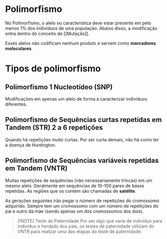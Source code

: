 # Polimorfismo
No Polimorfismo, o alelo ou característica deve estar presente em pelo menos 1% dos indivíduos de uma população. Abaixo disso, a modificação entra dentro do conceito de [[Mutação]].

Esses alelos não codificam nenhum produto e servem como **marcadores moleculares**.

# Tipos de polimorfismo
## Polimorfismo 1 Nucleotídeo (SNP)
Modificações em apenas um alelo de forma a caracterizar indivíduos diferentes.

## Polimorfismo de Sequências curtas repetidas em Tandem (STR) 2 a 6 repetições
Quando há repetições muito curtas.
Por ser curta demais, não há como ter a doença de Huntington.

## Polimorfismo de Sequências variáveis repetidas em Tandem (VNTR)
Muitas repetições de sequências (não necessariamente trincas) em um mesmo alelo. Geralmente em sequências de 10-100 pares de bases repetidas. As regiões que os contém são chamadas de **satélite**.

As gerações seguintes irão pegar o número de repetições do cromossomo adquirido. Sempre tem um cromossomo com um número de repetições do pai e outro da mãe (sendo apenas um dos cromossomos dos dois).

>[!NOTE] Teste de Paternidade
>Por ser algo que varia de indivíduo para indivíduo e herdado dos pais, os testes de paternidade utilizam do VNTR para realizar uma das etapas do teste de paternidade.
